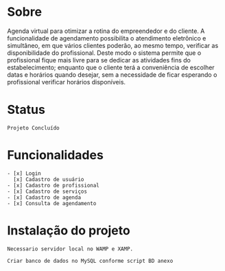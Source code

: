 Sobre
=========
Agenda virtual para otimizar a rotina do empreendedor e do cliente. A funcionalidade de agendamento possibilita o atendimento eletrônico e simultâneo, em que vários clientes poderão, ao mesmo tempo, verificar as disponibilidade do profissional. Deste modo o sistema permite que o profissional fique mais livre para se dedicar as atividades fins do estabelecimento; enquanto que o cliente terá a conveniência de escolher datas e horários quando desejar, sem a necessidade de ficar esperando o profissional verificar horários disponíveis.

Status
============
```
Projeto Concluído
```

Funcionalidades
=====
```
- [x] Login
  [x] Cadastro de usuário
- [x] Cadastro de profissional
- [x] Cadastro de serviços
- [x] Cadastro de agenda
- [x] Consulta de agendamento

```

Instalação do projeto
=====
```
Necessario servidor local no WAMP e XAMP.

Criar banco de dados no MySQL conforme script BD anexo

```
